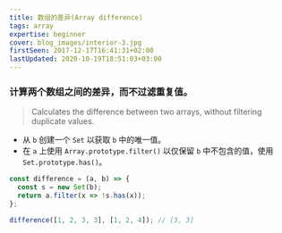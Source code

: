 ```yaml
---
title: 数组的差异(Array difference)
tags: array
expertise: beginner
cover: blog_images/interior-3.jpg
firstSeen: 2017-12-17T16:41:31+02:00
lastUpdated: 2020-10-19T18:51:03+03:00
---
```


### 计算两个数组之间的差异，而不过滤重复值。
> Calculates the difference between two arrays, without filtering duplicate values.

- 从 `b` 创建一个 `Set` 以获取 `b` 中的唯一值。
- 在 `a` 上使用 `Array.prototype.filter()` 以仅保留 `b` 中不包含的值，使用 `Set.prototype.has()`。

```js
const difference = (a, b) => {
  const s = new Set(b);
  return a.filter(x => !s.has(x));
};
```

```js
difference([1, 2, 3, 3], [1, 2, 4]); // [3, 3]
```
